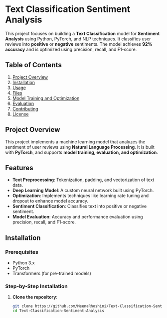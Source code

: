 # Text Classification Sentiment Analysis

This project focuses on building a **Text Classification** model for **Sentiment Analysis** using Python, PyTorch, and NLP techniques. It classifies user reviews into **positive** or **negative** sentiments. The model achieves **92% accuracy** and is optimized using precision, recall, and F1-score.

## Table of Contents

1. [Project Overview](#project-overview)
2. [Installation](#installation)
3. [Usage](#usage)
4. [Files](#files)
5. [Model Training and Optimization](#model-training-and-optimization)
6. [Evaluation](#evaluation)
7. [Contributing](#contributing)
8. [License](#license)

## Project Overview

This project implements a machine learning model that analyzes the sentiment of user reviews using **Natural Language Processing**. It is built with **PyTorch**, and supports **model training, evaluation, and optimization**. 

## Features

- **Text Preprocessing**: Tokenization, padding, and vectorization of text data.
- **Deep Learning Model**: A custom neural network built using PyTorch.
- **Optimization**: Implements techniques like learning rate tuning and dropout to enhance model accuracy.
- **Sentiment Classification**: Classifies text into positive or negative sentiment.
- **Model Evaluation**: Accuracy and performance evaluation using precision, recall, and F1-score.

## Installation

### Prerequisites
- Python 3.x
- PyTorch
- Transformers (for pre-trained models)

### Step-by-Step Installation

1. **Clone the repository**:
   ```bash
   git clone https://github.com/MeenaRhoshini/Text-Classification-Sentiment-Analysis.git
   cd Text-Classification-Sentiment-Analysis

